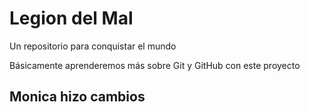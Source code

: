 # Legion del Mal
Un repositorio para conquistar el mundo

Básicamente aprenderemos más sobre Git y GitHub con este proyecto

## Monica hizo cambios



